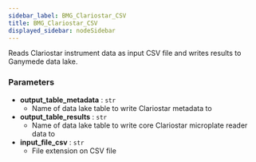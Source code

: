 ```yaml
---
sidebar_label: BMG_Clariostar_CSV
title: BMG_Clariostar_CSV
displayed_sidebar: nodeSidebar
---
```


Reads Clariostar instrument data as input CSV file and writes results to Ganymede data lake.

### Parameters
- **output_table_metadata** : `str`
  - Name of data lake table to write Clariostar metadata to
- **output_table_results** : `str`
  - Name of data lake table to write core Clariostar microplate reader data to
- **input_file_csv** : `str`
  - File extension on CSV file